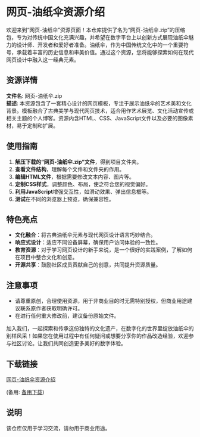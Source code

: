# 网页-油纸伞资源介绍

欢迎来到“网页-油纸伞”资源页面！本仓库提供了名为“网页-油纸伞.zip”的压缩包，专为对传统中国文化充满兴趣，并希望在数字平台上以创新方式展现油纸伞魅力的设计师、开发者和爱好者准备。油纸伞，作为中国传统文化中的一个重要符号，承载着丰富的历史信息和审美价值。通过这个资源，您将能够探索如何在现代网页设计中融入这一经典元素。

## 资源详情

**文件名**: 网页-油纸伞.zip  
**描述**: 本资源包含了一套精心设计的网页模板，专注于展示油纸伞的艺术美和文化背景。模板融合了古典美学与现代网页技术，适合用作艺术展览、文化活动宣传或相关主题的个人博客。资源内含HTML、CSS、JavaScript文件以及必要的图像素材，易于定制和扩展。

## 使用指南

1. **解压下载的“网页-油纸伞.zip”文件**，得到项目文件夹。
2. **查看文件结构**，理解每个文件和文件夹的作用。
3. **编辑HTML文件**，根据需要修改文本内容、图片等。
4. **定制CSS样式**，调整颜色、布局，使之符合您的视觉偏好。
5. **利用JavaScript**增强交互性，如滑动效果、弹出信息框等。
6. **测试**在不同的浏览器上预览，确保兼容性。

## 特色亮点

- **文化融合**：将古典油纸伞元素与现代网页设计语言巧妙结合。
- **响应式设计**：适应不同设备屏幕，确保用户访问体验的一致性。
- **教育资源**：对于学习网页设计的新手来说，是一个很好的实践案例，了解如何在项目中整合文化和创意。
- **开源共享**：鼓励社区成员贡献自己的创意，共同提升资源质量。

## 注意事项

- 请尊重原创，合理使用资源，用于非商业目的时无需特别授权，但商业用途建议联系原作者获取明确许可。
- 在进行任何重大修改前，建议备份原始文件。

加入我们，一起探索和传承这份独特的文化遗产，在数字化的世界里绽放油纸伞的别样风采！如果您在使用过程中有任何疑问或想要分享你的作品改造经验，欢迎参与社区讨论。让我们共同创造更多美好的数字体验。

## 下载链接
[网页-油纸伞资源介绍](https://pan.quark.cn/s/bf4d058bb1ae) 

(备用: [备用下载](https://pan.baidu.com/s/18yBa-sFRnNbco2j9_htUkA?pwd=1234))

## 说明

该仓库仅用于学习交流，请勿用于商业用途。
